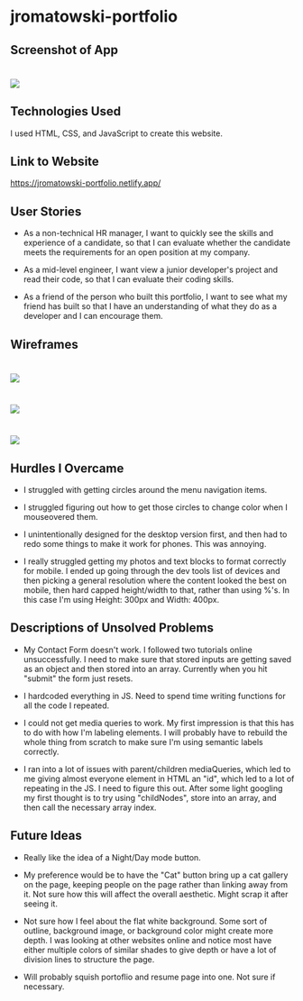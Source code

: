 # jromatowski-portfolio
<!-- 
A README.md file that includes the following sections:
 An embedded screenshot of the app
 List of the Technologies used
 Installation instructions
 Your User stories – who are your users, what do they want and why?
 Your Wireframes – sketches of major views / interfaces in your application
 Descriptions of any Unsolved problems or major hurdles you had to overcome -->

 ## Screenshot of App

# ![](/screenshot-of-app.png)

## Technologies Used

I used HTML, CSS, and JavaScript to create this website.

## Link to Website

https://jromatowski-portfolio.netlify.app/

## User Stories

- As a non-technical HR manager, I want to quickly see the skills and experience of a candidate, so that I can evaluate whether the candidate meets the requirements for an open position at my company.

- As a mid-level engineer, I want view a junior developer's project and read their code, so that I can evaluate their coding skills.

- As a friend of the person who built this portfolio, I want to see what my friend has built so that I have an understanding of what they do as a developer and I can encourage them.

## Wireframes 

# ![](/wireframe1.jpeg)
# ![](/wireframe2.jpeg)
# ![](/wireframe3.jpeg)

## Hurdles I Overcame

- I struggled with getting circles around the menu navigation items. 

- I struggled figuring out how to get those circles to change color when I mouseovered them.

- I unintentionally designed for the desktop version first, and then had to redo some things to make it work for phones.  This was annoying.  

- I really struggled getting my photos and text blocks to format correctly for mobile.  I ended up  going through the dev tools list of devices and then picking a general resolution where the content looked the best on mobile, then hard capped height/width to that, rather than using %'s.  In this case I'm using Height: 300px and Width: 400px.

## Descriptions of Unsolved Problems 

- My Contact Form doesn't work.  I followed two tutorials online unsuccessfully.  I need to make sure that stored inputs are getting saved as an object and then stored into an array.  Currently when you hit "submit" the form just resets.

- I hardcoded everything in JS.  Need to spend time writing functions for all the code I repeated.

- I could not get media queries to work.  My first impression is that this has to do with how I'm labeling elements.  I will probably have to rebuild the whole thing from scratch to make sure I'm using semantic labels correctly.

- I ran into a lot of issues with parent/children mediaQueries, which led to me giving almost everyone element in HTML an "id", which led to a lot of repeating in the JS. I need to figure this out.  After some light googling my first thought is to try using "childNodes", store into an array, and then call the necessary array index.

## Future Ideas
- Really like the idea of a Night/Day mode button. 

- My preference would be to have the "Cat" button bring up a cat gallery on the page, keeping people on the page rather than linking away from it.  Not sure how this will affect the overall aesthetic.  Might scrap it after seeing it.

- Not sure how I feel about the flat white background.  Some sort of outline, background image, or background color might create more depth.  I was looking at other websites online and notice most have either multiple colors of similar shades to give depth or have a lot of division lines to structure the page.

- Will probably squish portoflio and resume page into one.  Not sure if necessary.






